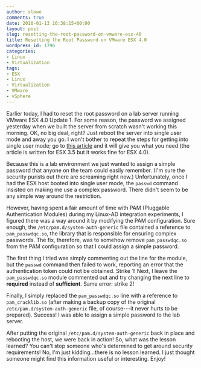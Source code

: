 ```yaml
---
author: slowe
comments: true
date: 2010-01-13 16:38:15+00:00
layout: post
slug: resetting-the-root-password-on-vmware-esx-40
title: Resetting the Root Password on VMware ESX 4.0
wordpress_id: 1796
categories:
- Linux
- Virtualization
tags:
- ESX
- Linux
- Virtualization
- VMware
- vSphere
---
```


Earlier today, I had to reset the root password on a lab server running VMware ESX 4.0 Update 1. For some reason, the password we assigned yesterday when we built the server from scratch wasn't working this morning. OK, no big deal, right? Just reboot the server into single user mode and away you go. I won't bother to repeat the steps for getting into single user mode; go to [this article](http://www.desktop-virtualization.com/2008/07/04/how-to-change-password-on-your-esx-server/) and it will give you what you need (the article is written for ESX 3.5 but it works fine for ESX 4.0).

Because this is a lab environment we just wanted to assign a simple password that anyone on the team could easily remember. (I'm sure the security purists out there are screaming right now.) Unfortunately, once I had the ESX host booted into single user mode, the `passwd` command insisted on making me use a complex password. There didn't seem to be any simple way around the restriction.

However, having spent a fair amount of time with PAM (Pluggable Authentication Modules) during my Linux-AD integration experiments, I figured there was a way around it by modifying the PAM configuration. Sure enough, the `/etc/pam.d/system-auth-generic` file contained a reference to `pam_passwdqc.so`, the library that is responsible for ensuring complex passwords. The fix, therefore, was to somehow remove `pam_passwdqc.so` from the PAM configuration so that I could assign a simple password.

The first thing I tried was simply commenting out the line for the module, but the `passwd` command then failed to work, reporting an error that the authentication token could not be obtained. Strike 1! Next, I leave the `pam_passwdqc.so` module commented out and try changing the next line to **required** instead of **sufficient**. Same error: strike 2!

Finally, I simply replaced the `pam_passwdqc.so` line with a reference to `pam_cracklib.so` (after making a backup copy of the original `/etc/pam.d/system-auth-generic` file, of course---it never hurts to be prepared). Success! I was able to assign a simple password to the lab server.

After putting the original `/etc/pam.d/system-auth-generic` back in place and rebooting the host, we were back in action! So, what was the lesson learned? You can't stop someone who's determined to get around security requirements! No, I'm just kidding...there is no lesson learned. I just thought someone might find this information useful or interesting. Enjoy!
